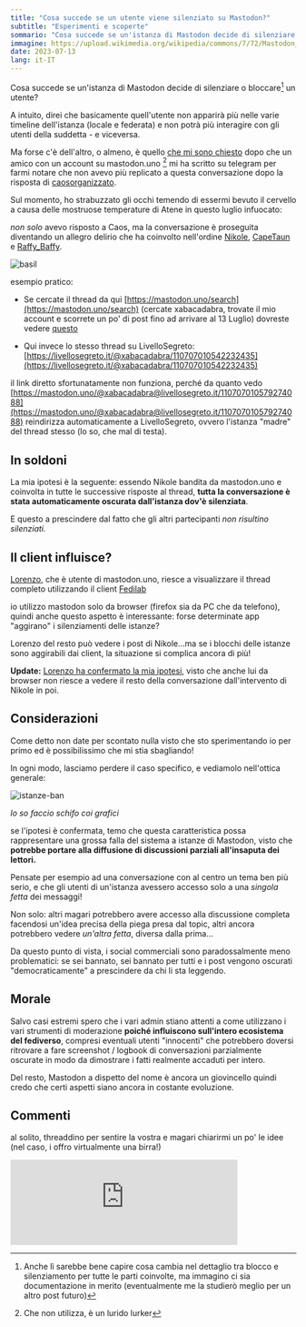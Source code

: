 ```yaml
---
title: "Cosa succede se un utente viene silenziato su Mastodon?"
subtitle: "Esperimenti e scoperte"
sommario: "Cosa succede se un'istanza di Mastodon decide di silenziare o bloccare un utente?"
immagine: https://upload.wikimedia.org/wikipedia/commons/7/72/Mastodon_La_Brea.jpg
date: 2023-07-13
lang: it-IT
---
```


Cosa succede se un'istanza di Mastodon decide di silenziare o bloccare[^bloccare] un utente?

[^bloccare]: Anche lì sarebbe bene capire cosa cambia nel dettaglio tra blocco e silenziamento per tutte le parti coinvolte, ma immagino ci sia documentazione in merito (eventualmente me la studierò meglio per un altro post futuro)

A intuito, direi che basicamente quell'utente non apparirà più nelle varie timeline dell'istanza (locale e federata) e non potrà più interagire con gli utenti della suddetta - e viceversa.

Ma forse c'è dell'altro, o almeno, è quello [che mi sono chiesto](https://livellosegreto.it/@xabacadabra/110708174321939635) dopo che un amico con un account su mastodon.uno [^lurker] mi ha scritto su telegram per farmi notare che non avevo più replicato a questa conversazione dopo la risposta di [caosorganizzato](https://livellosegreto.it/@caosorganizzato).

[^lurker]: Che non utilizza, è un lurido lurker

Sul momento, ho strabuzzato gli occhi temendo di essermi bevuto il cervello a causa delle mostruose temperature di Atene in questo luglio infuocato: 

_non solo_ avevo risposto a Caos, ma la conversazione è proseguita diventando un allegro delirio che ha coinvolto nell'ordine [Nikole](https://livellosegreto.it/@nikole), [CapeTaun](https://livellosegreto.it/@capetaun) e [Raffy_Baffy](https://livellosegreto.it/@Raffy_Baffy).

![basil](https://upload.wikimedia.org/wikipedia/it/thumb/1/19/Basil_l%27investigatopo.png/1200px-Basil_l%27investigatopo.png)

esempio pratico: 

* Se cercate il thread da qui [https://mastodon.uno/search](https://mastodon.uno/search) (cercate xabacadabra, trovate il mio account e scorrete un po' di post fino ad arrivare al 13 Luglio) dovreste vedere [questo](https://livellosegreto.it/@xabacadabra/110708174321939635)

* Qui invece lo stesso thread su LivelloSegreto: [https://livellosegreto.it/@xabacadabra/110707010542232435](https://livellosegreto.it/@xabacadabra/110707010542232435)

il link diretto sfortunatamente non funziona, perché da quanto vedo [https://mastodon.uno/@xabacadabra@livellosegreto.it/110707010579274088](https://mastodon.uno/@xabacadabra@livellosegreto.it/110707010579274088) reindirizza automaticamente a LivelloSegreto, ovvero l'istanza "madre" del thread stesso (lo so, che mal di testa).

## In soldoni

La mia ipotesi è la seguente: essendo Nikole bandita da mastodon.uno e coinvolta in tutte le successive risposte al thread, **tutta la conversazione è stata automaticamente oscurata dall'istanza dov'è silenziata**.

E questo a prescindere dal fatto che gli altri partecipanti _non risultino silenziati._

## Il client influisce?

[Lorenzo](https://livellosegreto.it/@lsintoni@mastodon.uno), che è utente di mastodon.uno, riesce a visualizzare il thread completo utilizzando il client [Fedilab](https://livellosegreto.it/@apps@toot.fedilab.app)

io utilizzo mastodon solo da browser (firefox sia da PC che da telefono), quindi anche questo aspetto è interessante: forse determinate app "aggirano" i silenziamenti delle istanze? 

Lorenzo del resto può vedere i post di Nikole...ma se i blocchi delle istanze sono aggirabili dai client, la situazione si complica ancora di più!

**Update:** [Lorenzo ha confermato la mia ipotesi](https://livellosegreto.it/@lsintoni@mastodon.uno/110708584486806912), visto che anche lui da browser non riesce a vedere il resto della conversazione dall'intervento di Nikole in poi.

## Considerazioni 

Come detto non date per scontato nulla visto che sto sperimentando io per primo ed è possibilissimo che mi stia sbagliando!

In ogni modo, lasciamo perdere il caso specifico, e vediamolo nell'ottica generale: 

![istanze-ban](/img/mastodon/istanze-ban.jpg)

_lo so faccio schifo coi grafici_

se l'ipotesi è confermata, temo che questa caratteristica possa rappresentare una grossa falla del sistema a istanze di Mastodon, visto che **potrebbe portare alla diffusione di discussioni parziali all'insaputa dei lettori.**

Pensate per esempio ad una conversazione con al centro un tema ben più serio, e che gli utenti di un'istanza avessero accesso solo a una _singola fetta_ dei messaggi!

Non solo: altri magari potrebbero avere accesso alla discussione completa facendosi un'idea precisa della piega presa dal topic, altri ancora potrebbero vedere _un'altra fetta_, diversa dalla prima...

Da questo punto di vista, i social commerciali sono paradossalmente meno problematici: se sei bannato, sei bannato per tutti e i post vengono oscurati "democraticamente" a prescindere da chi li sta leggendo.

## Morale

Salvo casi estremi spero che i vari admin stiano attenti a come utilizzano i vari strumenti di moderazione **poiché influiscono sull'intero ecosistema del fediverso**, compresi eventuali utenti "innocenti" che potrebbero doversi ritrovare a fare screenshot / logbook di conversazioni parzialmente oscurate in modo da dimostrare i fatti realmente accaduti per intero.

Del resto, Mastodon a dispetto del nome è ancora un giovincello quindi credo che certi aspetti siano ancora in costante evoluzione.

## Commenti

al solito, threaddino per sentire la vostra e magari chiarirmi un po' le idee (nel caso, i offro virtualmente una birra!)

<iframe src="https://livellosegreto.it/@xabacadabra/110708655843331564/embed" class="mastodon-embed" style="max-width: 100%; border: 0" width="400" allowfullscreen="allowfullscreen"></iframe><script src="https://livellosegreto.it/embed.js" async="async"></script>

